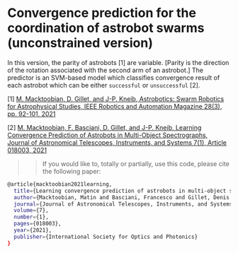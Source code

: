 # Convergence prediction for the coordination of astrobot swarms (unconstrained version)
In this version, the parity of astrobots [1] are variable. [Parity is the direction of the rotation associated with the second arm of an astrobot.] The predictor is an SVM-based model which classifies convergence result of each astrobot which can be either `successful` or `unsuccessful` [2].

[1] [M. Macktoobian, D. Gillet, and J-P. Kneib, Astrobotics: Swarm Robotics for Astrophysical Studies, IEEE Robotics and Automation Magazine 28(3), pp. 92-101, 2021](https://ieeexplore.ieee.org/document/9340384)

[2] [M. Macktoobian, F. Basciani, D. Gillet, and J-P. Kneib, Learning Convergence Prediction of Astrobots in Multi-Object Spectrographs, Journal of Astronomical Telescopes, Instruments, and Systems 7(1), Article 018003, 2021](https://www.spiedigitallibrary.org/journals/Journal-of-Astronomical-Telescopes-Instruments-and-Systems/volume-7/issue-1/018003/Learning-convergence-prediction-of-astrobots-in-multi-object-spectrographs/10.1117/1.JATIS.7.1.018003.short)

>> If you would like to, totally or partially, use this code, please cite the following paper: 

```bash
@article{macktoobian2021learning,
  title={Learning convergence prediction of astrobots in multi-object spectrographs},
  author={Macktoobian, Matin and Basciani, Francesco and Gillet, Denis and Kneib, Jean-Paul},
  journal={Journal of Astronomical Telescopes, Instruments, and Systems},
  volume={7},
  number={1},
  pages={018003},
  year={2021},
  publisher={International Society for Optics and Photonics}
}
```
